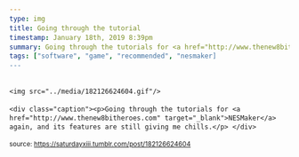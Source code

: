 ```yaml
---
type: img
title: Going through the tutorial
timestamp: January 18th, 2019 8:39pm
summary: Going through the tutorials for <a href="http://www.thenew8bitheroes.com" target="_blank">NESMaker</a> again, and its features are still giving me chil
tags: ["software", "game", "recommended", "nesmaker]
---
```


                
                
                
                                                                                        <img src="../media/182126624604.gif"/>
                                                                                          <div class="caption"><p>Going through the tutorials for <a href="http://www.thenew8bitheroes.com" target="_blank">NESMaker</a> again, and its features are still giving me chills.</p> </div>
                                    
                
                
                
                
                                
<small>source: https://saturdayxiii.tumblr.com/post/182126624604</small>